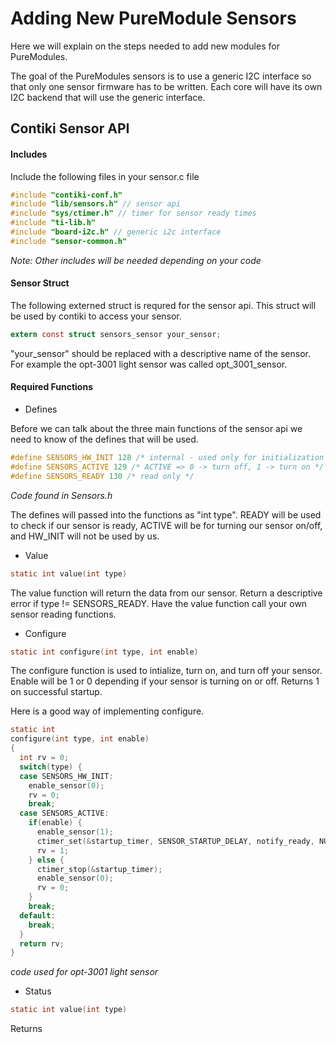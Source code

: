 # Adding New PureModule Sensors
Here we will explain on the steps needed to add new modules for PureModules.

The goal of the PureModules sensors is to use a generic I2C interface so that only one sensor firmware has to be written. Each core will have its own I2C backend that will use the generic interface.

## Contiki Sensor API

#### Includes
Include the following files in your sensor.c file

```c
#include "contiki-conf.h"
#include "lib/sensors.h" // sensor api
#include "sys/ctimer.h" // timer for sensor ready times
#include "ti-lib.h"
#include "board-i2c.h" // generic i2c interface
#include "sensor-common.h"
```
  *Note: Other includes will be needed depending on your code*

#### Sensor Struct
The following externed struct is requred for the sensor api. This struct will be used by contiki to access your sensor.

```c
extern const struct sensors_sensor your_sensor;

```
"your_sensor" should be replaced with a descriptive name of the sensor. For example the opt-3001 light sensor was called opt_3001_sensor.

#### Required Functions
- Defines

Before we can talk about the three main functions of the sensor api we need to know of the defines that will be used.

```c
#define SENSORS_HW_INIT 128 /* internal - used only for initialization */
#define SENSORS_ACTIVE 129 /* ACTIVE => 0 -> turn off, 1 -> turn on */
#define SENSORS_READY 130 /* read only */
```
*Code found in Sensors.h*

The defines will passed into the functions as "int type". READY will be used to check if our sensor is ready, ACTIVE will be for turning our sensor on/off, and HW_INIT will not be used by us.
- Value

```c
static int value(int type)
```
The value function will return the data from our sensor. Return a descriptive error if type != SENSORS_READY. Have the value function call your own sensor reading functions.
- Configure

```c
static int configure(int type, int enable)
```
The configure function is used to intialize, turn on, and turn off your sensor. Enable will be 1 or 0 depending if your sensor is turning on or off. Returns 1 on successful startup.

Here is a good way of implementing configure.

```c
static int
configure(int type, int enable)
{
  int rv = 0;
  switch(type) {
  case SENSORS_HW_INIT:
    enable_sensor(0);
    rv = 0;
    break;
  case SENSORS_ACTIVE:
    if(enable) {
      enable_sensor(1);
      ctimer_set(&startup_timer, SENSOR_STARTUP_DELAY, notify_ready, NULL);
      rv = 1;
    } else {
      ctimer_stop(&startup_timer);
      enable_sensor(0);
      rv = 0;
    }
    break;
  default:
    break;
  }
  return rv;
}
```
*code used for opt-3001 light sensor*
- Status

```c
static int value(int type)
```
Returns
